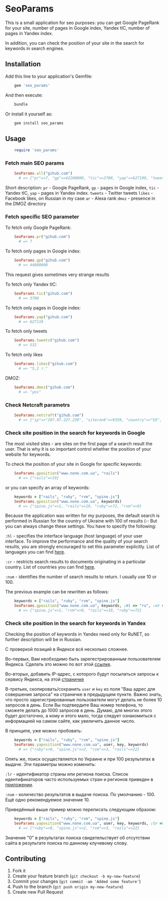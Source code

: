 # SeoParams

This is a small application for seo purposes: you can get Google PageRank for your site, number of pages in Google index, Yandex tIC, number of pages in Yandex index.

In addition, you can check the position of your site in the search for keywords in search engines.

## Installation

Add this line to your application's Gemfile:

``` ruby
    gem 'seo_params'
```

And then execute:

``` bash
    bundle
```

Or install it yourself as:

``` bash
    gem install seo_params
```

## Usage

``` ruby
    require 'seo_params'
```
### Fetch main SEO params

``` ruby
    SeoParams.all("gihub.com")
      # => {"pr"=>7, "gp"=>42200000, "tic"=>3700, "yap"=>627199, "tweets"=>532, "likes"=>"5,2 т.", "ar"=>276, "dmoz"=>"yes"}
```
Short description:
`pr`  - Google PageRank,
`gp`  - pages in Google index,
`tic` - Yandex tIC,
`yap` - pages in Yandex index.
`tweets` - Twitter tweets
`likes` - Facebook likes, on Russian in my case
`ar` - Alexa rank
`dmoz` - presence in the DMOZ directory

### Fetch specific SEO parameter

To fetch only Google PageRank:

``` ruby
    SeoParams.pr("gihub.com")
      # => 7
```

To fetch only pages in Google index:

``` ruby
    SeoParams.gp("gihub.com")
      # => 44000000
```
This request gives sometimes very strange results

To fetch only Yandex tIC:

``` ruby
    SeoParams.tic("gihub.com")
      # => 3700
```

To fetch only pages in Google index:

``` ruby
    SeoParams.yap("gihub.com")
      # => 627119
```

To fetch only tweets

``` ruby
    SeoParams.tweets("gihub.com")
      # => 532
```

To fetch only likes

``` ruby
    SeoParams.likes("gihub.com")
      # => "5,2 т."
```

DMOZ:

``` ruby
    SeoParams.dmoz("gihub.com")
      # => "yes"
```

### Check Netcraft parametrs

``` ruby
    SeoParams.netcraft("gihub.com")
      # => {"ip"=>"207.97.227.239", "siterank"=>9359, "country"=>"US", "nameserver"=>"ns1.p16.dynect.net", "firstseen"=>"August 2011", "dnsadmin"=>"hostmaster@github.com", "domainregistrator"=>"godaddy.com", "reversedns"=>"github.com", "organisation"=>"GitHub, Inc.", "nsorganisation"=>"Dynamic Network Services, Inc., 150 Dow St, Manchester, 03101, United States"}
```

### Check site position in the search for keywords in Google

The most visited sites - are sites on the first page of a search result the user. That is why it is so important control whether the position of your website for keywords.

To check the position of your site in Google for specific keywords:

``` ruby
    SeoParams.gposition("www.none.com.ua", "rails")
      # => {"rails"=>19}
```
or you can specify an array of keywords:

``` ruby
    keywords = ["rails", "ruby", "rvm", "spine.js"]
    SeoParams.gposition("www.none.com.ua", keywords)
      # => {"spine.js"=>1, "rails"=>19, "ruby"=>72, "rvm"=>9}
```

Because the application was written for my purposes, the default search is performed in Russian for the country of Ukraine with 100 of results (-: But you can always change these settings. You have to specify the following:

`:hl` - specifies the interface language (host language) of your user interface. To improve the performance and the quality of your search results, you are strongly encouraged to set this parameter explicitly. List of languages you can find [here][1].

`:cr` - restricts search results to documents originating in a particular country. List of countries you can find [here][2].

`:num` - identifies the number of search results to return. I usually use 10 or 100.

The previous example can be rewritten as follows:

``` ruby
    keywords = ["rails", "ruby", "rvm", "spine.js"]
    SeoParams.gposition("www.none.com.ua", keywords, :hl => "ru", :cr => "countryUA", :num => 100)
      # => {"spine.js"=>1, "rvm"=>9, "rails"=>19, "ruby"=>72}
```


[1]: https://developers.google.com/custom-search/docs/xml_results?hl=en#interfaceLanguages
[2]: https://developers.google.com/custom-search/docs/xml_results?hl=en#countryCollections


### Check site position in the search for keywords in Yandex

Checking the position of keywords in Yandex need only for RuNET, so further description will be in Russian.

С проверкой позиций в Яндексе всё несколько сложнее.

Во-первых, Вам необходимо быть зарегестрированным пользователем Яндекса. Сделать это можно по вот этой [ссылке][1].

Во-вторых, добавить IP-адрес, с которого будут посылаться запросы к сервису Яндекса, на этой [страничке][2]

В-третьих, скопировать/сохранить `user` и `key` из поля "Ваш адрес для совершения запроса" на страничке в предыдущем пункте. Важно знать, что просто зарегистрированные пользователи могут делать не более 10 запросов в день. Если Вы подтвердите Ваш номер телефона, то сможете делать до 1000 запросов в день. Думаю, для многих этого будет достаточно, а кому и этого мало, тогда следует ознакомиться с информацией на самом сайте, как увеличить данное число.

В принципе, уже можно пробовать:

``` ruby
    keywords = ["rails", "ruby", "rvm", "spine.js"]
    SeoParams.yaposition("www.none.com.ua", user, key, keywords)
      # => {"ruby"=>0, "spine.js"=>2, "rvm"=>3, "rails"=>22}
```

Опять же, поиск осуществляется по Украине и при 100 результатах в выдаче. Эти параметры можно изменить:

`:lr`  - идентификатор страны или региона поиска. Список идентификаторов часто используемых стран и регионов приведен в [приложении][3].

`:num` - количество результатов в выдаче поиска. По умолчанию - 100. Ещё одно рекомендуемое значение 10.

Приведённый выше пример можно переписать следующим образом:

``` ruby
    keywords = ["rails", "ruby", "rvm", "spine.js"]
    SeoParams.yaposition("www.none.com.ua", user, key, keywords, :lr => 187, :num => 100)
      # => {"ruby"=>0, "spine.js"=>2, "rvm"=>3, "rails"=>22}
```
Значение "0" в результатах поиска свидетельствует об отсутствии сайта в результате поиска по данному клучевому слову.

[1]: http://passport.yandex.ru/passport?mode=register
[2]: http://xml.yandex.ru/settings.xml
[3]: http://api.yandex.ru/xml/doc/dg/reference/regions.xml


## Contributing

1. Fork it
2. Create your feature branch (`git checkout -b my-new-feature`)
3. Commit your changes (`git commit -am 'Added some feature'`)
4. Push to the branch (`git push origin my-new-feature`)
5. Create new Pull Request
